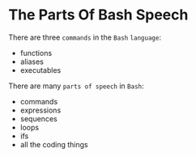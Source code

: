 # The Parts Of Bash Speech


There are three `commands` in the `Bash` `language`:
-   functions
-   aliases
-   executables
    
There are many `parts of speech` in `Bash`: 
- 	commands 
-   expressions
-   sequences
-   loops
-   ifs
-   all the coding things
    
